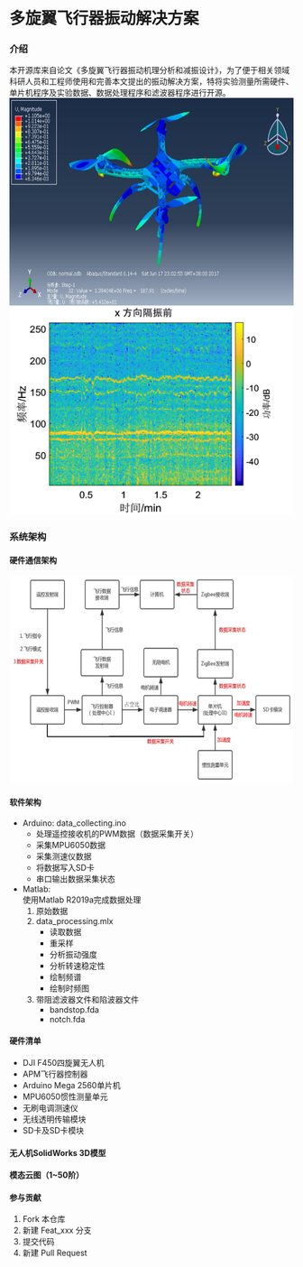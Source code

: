 # 多旋翼飞行器振动解决方案

### 介绍
本开源库来自论文《多旋翼飞行器振动机理分析和减振设计》，为了便于相关领域科研人员和工程师使用和完善本文提出的振动解决方案，特将实验测量所需硬件、单片机程序及实验数据、数据处理程序和滤波器程序进行开源。
<img src="模态云图/32.JPG" width="640" height="368" /> 
<img src="code/Spectrogram.png" width="640" height="368" /> 
### 系统架构
#### 硬件通信架构
<img src="code/architecture.png" width="640" height="368" /> 

#### 软件架构
- Arduino:  data_collecting.ino
    - 处理遥控接收机的PWM数据（数据采集开关）
    - 采集MPU6050数据
    - 采集测速仪数据
    - 将数据写入SD卡
    - 串口输出数据采集状态
- Matlab:   
    使用Matlab R2019a完成数据处理
    1. 原始数据
    2. data_processing.mlx
        - 读取数据
        - 重采样
        - 分析振动强度
        - 分析转速稳定性
        - 绘制频谱
        - 绘制时频图
    3. 带阻滤波器文件和陷波器文件
        - bandstop.fda
        - notch.fda

#### 硬件清单
- DJI F450四旋翼无人机
- APM飞行器控制器
- Arduino Mega 2560单片机
- MPU6050惯性测量单元
- 无刷电调测速仪
- 无线透明传输模块
- SD卡及SD卡模块

#### 无人机SolidWorks 3D模型
#### 模态云图（1~50阶）
#### 参与贡献

1.  Fork 本仓库
2.  新建 Feat_xxx 分支
3.  提交代码
4.  新建 Pull Request

